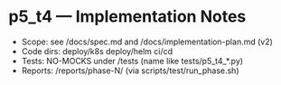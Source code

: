 # p5_t4 — Implementation Notes
- Scope: see /docs/spec.md and /docs/implementation-plan.md (v2)
- Code dirs: deploy/k8s deploy/helm ci/cd
- Tests: NO-MOCKS under /tests (name like tests/p5_t4_*.py)
- Reports: /reports/phase-N/ (via scripts/test/run_phase.sh)
